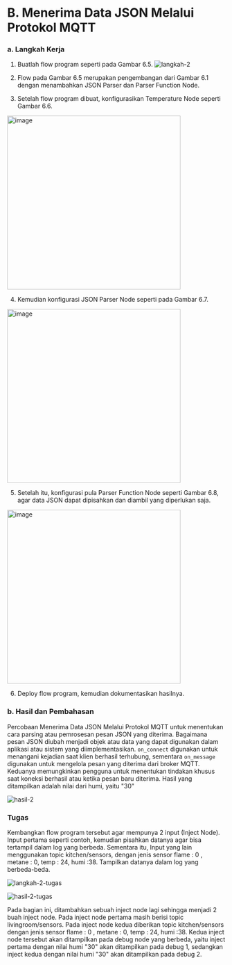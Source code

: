 # B. Menerima Data JSON Melalui Protokol MQTT

### a. Langkah Kerja
  1. Buatlah flow program seperti pada Gambar 6.5.
      ![langkah-2](https://github.com/delimaayup/jobsheetEmbedded/assets/151798889/be037b6b-6edd-4c5f-b19a-c4162c5590b6)

  2. Flow pada Gambar 6.5 merupakan pengembangan dari Gambar 6.1 dengan
menambahkan JSON Parser dan Parser Function Node.
  3. Setelah flow program dibuat, konfigurasikan Temperature Node seperti
Gambar 6.6.
<img width="400" alt="image" src="https://github.com/delimaayup/jobsheetEmbedded/assets/151798889/d49d2464-04fe-4663-b851-f1d320c41ee9">

  4. Kemudian konfigurasi JSON Parser Node seperti pada Gambar 6.7.
<img width="400" alt="image" src="https://github.com/delimaayup/jobsheetEmbedded/assets/151798889/28260f7f-28f0-496d-8711-0884ad738bdf">

  5. Setelah itu, konfigurasi pula Parser Function Node seperti Gambar 6.8, agar data JSON dapat dipisahkan dan diambil yang diperlukan saja.
<img width="400" alt="image" src="https://github.com/delimaayup/jobsheetEmbedded/assets/151798889/2977bab6-2abd-4bed-98c0-2ae8dd7a2ecd">

  6. Deploy flow program, kemudian dokumentasikan hasilnya.

### b. Hasil dan Pembahasan
Percobaan Menerima Data JSON Melalui Protokol MQTT untuk menentukan cara parsing atau pemrosesan pesan JSON yang diterima. Bagaimana pesan JSON diubah menjadi objek atau data yang dapat digunakan dalam aplikasi atau sistem yang diimplementasikan. `on_connect` digunakan untuk menangani kejadian saat klien berhasil terhubung, sementara `on_message` digunakan untuk mengelola pesan yang diterima dari broker MQTT. Keduanya memungkinkan pengguna untuk menentukan tindakan khusus saat koneksi berhasil atau ketika pesan baru diterima.
Hasil yang ditampilkan adalah nilai dari humi, yaitu "30"


![hasil-2](https://github.com/delimaayup/jobsheetEmbedded/assets/151798889/ce02f934-cfe2-4509-967c-7ebfc0868395)
### Tugas

Kembangkan flow program tersebut agar mempunya 2 input (Inject Node). Input pertama seperti contoh, kemudian pisahkan datanya agar bisa tertampil
dalam log yang berbeda. Sementara itu, Input yang lain menggunakan topic
kitchen/sensors, dengan jenis sensor flame : 0 , metane : 0, temp : 24, humi :38. Tampilkan datanya dalam log yang berbeda-beda.

![langkah-2-tugas](https://github.com/delimaayup/jobsheetEmbedded/assets/151798889/94e161f9-379a-4322-9bb5-56725231c7f0)

![hasil-2-tugas](https://github.com/delimaayup/jobsheetEmbedded/assets/151798889/a65ae6c2-8ce7-4cdd-9596-38945d252070)

Pada bagian ini, ditambahkan sebuah inject node lagi sehingga menjadi 2 buah inject node. Pada inject node pertama masih berisi topic livingroom/sensors. Pada inject node kedua diberikan topic kitchen/sensors dengan jenis sensor flame : 0 , metane : 0, temp : 24, humi :38.
Kedua inject node tersebut akan ditampilkan pada debug node yang berbeda, yaitu inject pertama dengan nilai humi "30" akan ditampilkan pada debug 1, sedangkan inject kedua dengan nilai humi "30" akan ditampilkan pada debug 2.
